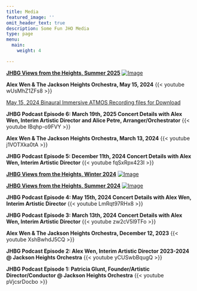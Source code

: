 ```yaml
---
title: Media
featured_image: ''
omit_header_text: true
description: Some Fun JHO Media
type: page
menu:
  main:
    weight: 4

---
```


**[JHBG Views from the Heights, Summer 2025](https://www.jhbg.org/wp-content/uploads/2025/05/JHBG-Summer2025-DigitalVersion.pdf)**
[![Image](/images/2025/JHBG_Heights_May_2025.png)](https://www.jhbg.org/wp-content/uploads/2025/05/JHBG-Summer2025-DigitalVersion.pdf)

**Alex Wen & The Jackson Heights Orchestra, May 15, 2024**
{{< youtube wUsMhZ1ZFs8 >}}

[May 15, 2024 Binaural Immersive ATMOS Recording files for Download](https://drive.google.com/drive/folders/1hKwguWRi9amnl9GENufPBbaBsoqfmkYK?usp=sharing)

**JHBG Podcast Episode 6: March 19th, 2025 Concert Details with Alex Wen, Interim Artistic Director and Alice Petre, Arranger/Orchestrator**
{{< youtube IBqhp-o9FVY >}}

**Alex Wen & The Jackson Heights Orchestra, March 13, 2024**
{{< youtube j1VOTXka0tA >}}

**JHBG Podcast Episode 5: December 11th, 2024 Concert Details with Alex Wen, Interim Artistic Director**
{{< youtube fqSxRpx423I >}}

**[JHBG Views from the Heights, Winter 2024](https://www.jhbg.org/wp-content/uploads/2024/11/Views-Winter-24.pdf)**
[![Image](/images/2024/JHBG_Heights_Nov_2024.png)](https://www.jhbg.org/wp-content/uploads/2024/11/Views-Winter-24.pdf)

**[JHBG Views from the Heights, Summer 2024](https://www.jhbg.org/wp-content/uploads/2024/05/JHBG-Summer2024-ONLINE.pdf)**
[![Image](/images/2024/JHBG_Heights_May_2024.png)](https://www.jhbg.org/wp-content/uploads/2024/05/JHBG-Summer2024-ONLINE.pdf)

**JHBG Podcast Episode 4: May 15th, 2024 Concert Details with Alex Wen, Interim Artistic Director**
{{< youtube LmRqt97RHx8 >}}

**JHBG Podcast Episode 3: March 13th, 2024 Concert Details with Alex Wen, Interim Artistic Director**
{{< youtube zw2cV5l9TFo >}}

**Alex Wen & The Jackson Heights Orchestra, December 12, 2023**
{{< youtube XshBwhdJ5CQ >}}

**JHBG Podcast Episode 2: Alex Wen, Interim Artistic Director 2023-2024 @
Jackson Heights Orchestra**
{{< youtube yCUSwbBqugQ >}}

**JHBG Podcast Episode 1: Patricia Glunt, Founder/Artistic Director/Conductor @
Jackson Heights Orchestra**
{{< youtube pVjcsrDocbo >}}

